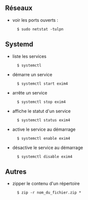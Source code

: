 ## Réseaux

* voir les ports ouverts :

        $ sudo netstat -tulpn

## Systemd

* liste les services

        $ systemctl

* démarre un service

        $ systemctl start exim4

* arrête un service

        $ systemctl stop exim4

* affiche le statut d'un service

        $ systemctl status exim4

* active le service au démarrage

        $ systemctl enable exim4

* désactive le service au démarrage

        $ systemctl disable exim4

## Autres

* zipper le contenu d'un répertoire

        $ zip -r nom_du_fichier.zip *

